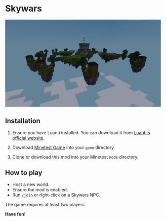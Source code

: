 # Skywars

![Lost Empire](screenshot.png)

## Installation

1. Ensure you have Luanti installed. You can download it from [Luanti's official website](https://www.minetest.net/downloads/).

2. Download [Minetest Game](https://github.com/minetest/minetest_game/) into your `game` directory.

3. Clone or download this mod into your Minetest `mods` directory.

## How to play

- Host a new world.
- Ensure the mod is enabled.
- Run `/join` or right-click on a Skywars NPC.

The game requires at least two players.

**Have fun!**